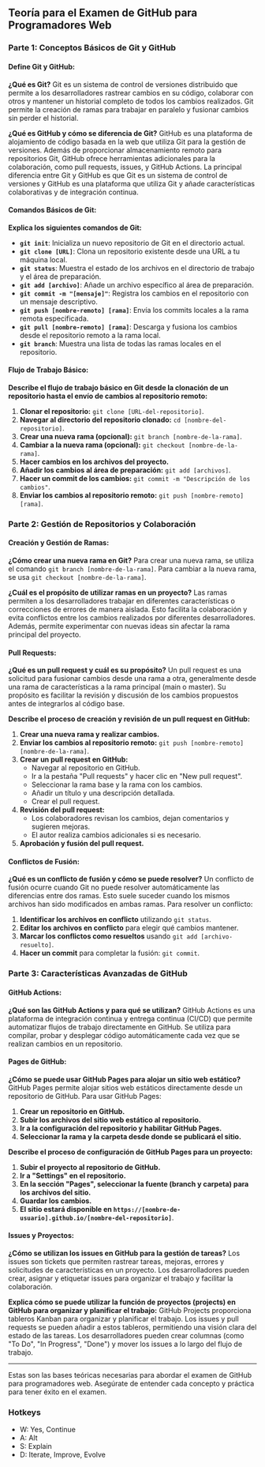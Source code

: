 ## Teoría para el Examen de GitHub para Programadores Web

### Parte 1: Conceptos Básicos de Git y GitHub

#### Define Git y GitHub:

**¿Qué es Git?**
Git es un sistema de control de versiones distribuido que permite a los desarrolladores rastrear cambios en su código, colaborar con otros y mantener un historial completo de todos los cambios realizados. Git permite la creación de ramas para trabajar en paralelo y fusionar cambios sin perder el historial.

**¿Qué es GitHub y cómo se diferencia de Git?**
GitHub es una plataforma de alojamiento de código basada en la web que utiliza Git para la gestión de versiones. Además de proporcionar almacenamiento remoto para repositorios Git, GitHub ofrece herramientas adicionales para la colaboración, como pull requests, issues, y GitHub Actions. La principal diferencia entre Git y GitHub es que Git es un sistema de control de versiones y GitHub es una plataforma que utiliza Git y añade características colaborativas y de integración continua.

#### Comandos Básicos de Git:

**Explica los siguientes comandos de Git:**

- **`git init`**: Inicializa un nuevo repositorio de Git en el directorio actual.
- **`git clone [URL]`**: Clona un repositorio existente desde una URL a tu máquina local.
- **`git status`**: Muestra el estado de los archivos en el directorio de trabajo y el área de preparación.
- **`git add [archivo]`**: Añade un archivo específico al área de preparación.
- **`git commit -m "[mensaje]"`**: Registra los cambios en el repositorio con un mensaje descriptivo.
- **`git push [nombre-remoto] [rama]`**: Envía los commits locales a la rama remota especificada.
- **`git pull [nombre-remoto] [rama]`**: Descarga y fusiona los cambios desde el repositorio remoto a la rama local.
- **`git branch`**: Muestra una lista de todas las ramas locales en el repositorio.
  
#### Flujo de Trabajo Básico:

**Describe el flujo de trabajo básico en Git desde la clonación de un repositorio hasta el envío de cambios al repositorio remoto:**

1. **Clonar el repositorio:** `git clone [URL-del-repositorio]`.
2. **Navegar al directorio del repositorio clonado:** `cd [nombre-del-repositorio]`.
3. **Crear una nueva rama (opcional):** `git branch [nombre-de-la-rama]`.
4. **Cambiar a la nueva rama (opcional):** `git checkout [nombre-de-la-rama]`.
5. **Hacer cambios en los archivos del proyecto.**
6. **Añadir los cambios al área de preparación:** `git add [archivos]`.
7. **Hacer un commit de los cambios:** `git commit -m "Descripción de los cambios"`.
8. **Enviar los cambios al repositorio remoto:** `git push [nombre-remoto] [rama]`.

### Parte 2: Gestión de Repositorios y Colaboración

#### Creación y Gestión de Ramas:

**¿Cómo crear una nueva rama en Git?**
Para crear una nueva rama, se utiliza el comando `git branch [nombre-de-la-rama]`. Para cambiar a la nueva rama, se usa `git checkout [nombre-de-la-rama]`.

**¿Cuál es el propósito de utilizar ramas en un proyecto?**
Las ramas permiten a los desarrolladores trabajar en diferentes características o correcciones de errores de manera aislada. Esto facilita la colaboración y evita conflictos entre los cambios realizados por diferentes desarrolladores. Además, permite experimentar con nuevas ideas sin afectar la rama principal del proyecto.

#### Pull Requests:

**¿Qué es un pull request y cuál es su propósito?**
Un pull request es una solicitud para fusionar cambios desde una rama a otra, generalmente desde una rama de características a la rama principal (main o master). Su propósito es facilitar la revisión y discusión de los cambios propuestos antes de integrarlos al código base.

**Describe el proceso de creación y revisión de un pull request en GitHub:**

1. **Crear una nueva rama y realizar cambios.**
2. **Enviar los cambios al repositorio remoto:** `git push [nombre-remoto] [nombre-de-la-rama]`.
3. **Crear un pull request en GitHub:**
   - Navegar al repositorio en GitHub.
   - Ir a la pestaña "Pull requests" y hacer clic en "New pull request".
   - Seleccionar la rama base y la rama con los cambios.
   - Añadir un título y una descripción detallada.
   - Crear el pull request.
4. **Revisión del pull request:**
   - Los colaboradores revisan los cambios, dejan comentarios y sugieren mejoras.
   - El autor realiza cambios adicionales si es necesario.
5. **Aprobación y fusión del pull request.**

#### Conflictos de Fusión:

**¿Qué es un conflicto de fusión y cómo se puede resolver?**
Un conflicto de fusión ocurre cuando Git no puede resolver automáticamente las diferencias entre dos ramas. Esto suele suceder cuando los mismos archivos han sido modificados en ambas ramas. Para resolver un conflicto:
1. **Identificar los archivos en conflicto** utilizando `git status`.
2. **Editar los archivos en conflicto** para elegir qué cambios mantener.
3. **Marcar los conflictos como resueltos** usando `git add [archivo-resuelto]`.
4. **Hacer un commit** para completar la fusión: `git commit`.

### Parte 3: Características Avanzadas de GitHub

#### GitHub Actions:

**¿Qué son las GitHub Actions y para qué se utilizan?**
GitHub Actions es una plataforma de integración continua y entrega continua (CI/CD) que permite automatizar flujos de trabajo directamente en GitHub. Se utiliza para compilar, probar y desplegar código automáticamente cada vez que se realizan cambios en un repositorio.

#### Pages de GitHub:

**¿Cómo se puede usar GitHub Pages para alojar un sitio web estático?**
GitHub Pages permite alojar sitios web estáticos directamente desde un repositorio de GitHub. Para usar GitHub Pages:
1. **Crear un repositorio en GitHub.**
2. **Subir los archivos del sitio web estático al repositorio.**
3. **Ir a la configuración del repositorio y habilitar GitHub Pages.**
4. **Seleccionar la rama y la carpeta desde donde se publicará el sitio.**

**Describe el proceso de configuración de GitHub Pages para un proyecto:**
1. **Subir el proyecto al repositorio de GitHub.**
2. **Ir a "Settings" en el repositorio.**
3. **En la sección "Pages", seleccionar la fuente (branch y carpeta) para los archivos del sitio.**
4. **Guardar los cambios.**
5. **El sitio estará disponible en `https://[nombre-de-usuario].github.io/[nombre-del-repositorio]`**.

#### Issues y Proyectos:

**¿Cómo se utilizan los issues en GitHub para la gestión de tareas?**
Los issues son tickets que permiten rastrear tareas, mejoras, errores y solicitudes de características en un proyecto. Los desarrolladores pueden crear, asignar y etiquetar issues para organizar el trabajo y facilitar la colaboración.

**Explica cómo se puede utilizar la función de proyectos (projects) en GitHub para organizar y planificar el trabajo:**
GitHub Projects proporciona tableros Kanban para organizar y planificar el trabajo. Los issues y pull requests se pueden añadir a estos tableros, permitiendo una visión clara del estado de las tareas. Los desarrolladores pueden crear columnas (como "To Do", "In Progress", "Done") y mover los issues a lo largo del flujo de trabajo.

---

Estas son las bases teóricas necesarias para abordar el examen de GitHub para programadores web. Asegúrate de entender cada concepto y práctica para tener éxito en el examen.

### Hotkeys
- W: Yes, Continue
- A: Alt
- S: Explain
- D: Iterate, Improve, Evolve